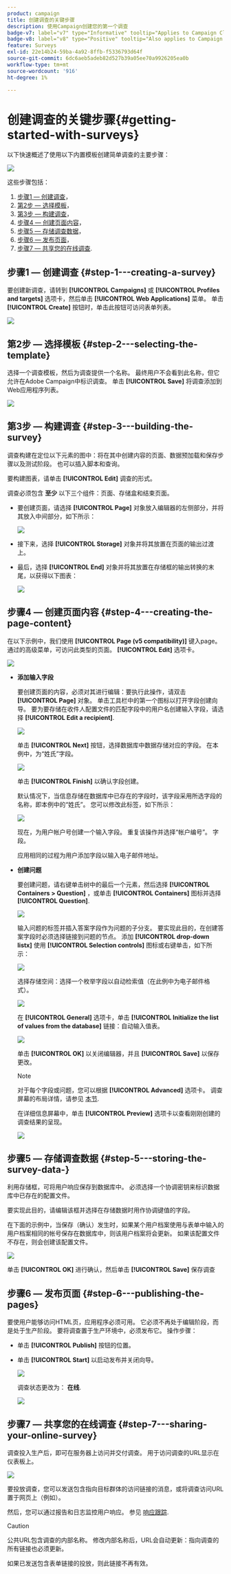 ```yaml
---
product: campaign
title: 创建调查的关键步骤
description: 使用Campaign创建您的第一个调查
badge-v7: label="v7" type="Informative" tooltip="Applies to Campaign Classic v7"
badge-v8: label="v8" type="Positive" tooltip="Also applies to Campaign v8"
feature: Surveys
exl-id: 22e14b24-59ba-4a92-8ffb-f5336793d64f
source-git-commit: 6dc6aeb5adeb82d527b39a05ee70a9926205ea0b
workflow-type: tm+mt
source-wordcount: '916'
ht-degree: 1%

---
```


# 创建调查的关键步骤{#getting-started-with-surveys}



以下快速概述了使用以下内置模板创建简单调查的主要步骤：

![](assets/s_ncs_admin_survey_result.png)

这些步骤包括：

1. [步骤1 — 创建调查](#step-1---creating-a-survey)，
1. [第2步 — 选择模板](#step-2---selecting-the-template)，
1. [第3步 — 构建调查](#step-3---building-the-survey)，
1. [步骤4 — 创建页面内容](#step-4---creating-the-page-content)，
1. [步骤5 — 存储调查数据](#step-5---storing-the-survey-data-)，
1. [步骤6 — 发布页面](#step-6---publishing-the-pages)，
1. [步骤7 — 共享您的在线调查](#step-7---sharing-your-online-survey).

## 步骤1 — 创建调查 {#step-1---creating-a-survey}

要创建新调查，请转到 **[!UICONTROL Campaigns]** 或 **[!UICONTROL Profiles and targets]** 选项卡，然后单击 **[!UICONTROL Web Applications]** 菜单。 单击 **[!UICONTROL Create]** 按钮时，单击此按钮可访问表单列表。

![](assets/s_ncs_admin_survey_create.png)

## 第2步 — 选择模板 {#step-2---selecting-the-template}

选择一个调查模板，然后为调查提供一个名称。 最终用户不会看到此名称，但它允许在Adobe Campaign中标识调查。 单击 **[!UICONTROL Save]** 将调查添加到Web应用程序列表。

![](assets/s_ncs_admin_survey_wz_00.png)

## 第3步 — 构建调查 {#step-3---building-the-survey}

调查构建在定位以下元素的图中：将在其中创建内容的页面、数据预加载和保存步骤以及测试阶段。 也可以插入脚本和查询。

要构建图表，请单击 **[!UICONTROL Edit]** 调查的形式。

调查必须包含 **至少** 以下三个组件：页面、存储盒和结束页面。

* 要创建页面，请选择 **[!UICONTROL Page]** 对象放入编辑器的左侧部分，并将其放入中间部分，如下所示：

   ![](assets/s_ncs_admin_survey_new_page.png)

* 接下来，选择 **[!UICONTROL Storage]** 对象并将其放置在页面的输出过渡上。
* 最后，选择 **[!UICONTROL End]** 对象并将其放置在存储框的输出转换的末尾，以获得以下图表：

   ![](assets/s_ncs_admin_survey_end.png)

## 步骤4 — 创建页面内容 {#step-4---creating-the-page-content}

在以下示例中，我们使用 **[!UICONTROL Page (v5 compatibility)]** 键入page。 通过的高级菜单，可访问此类型的页面。 **[!UICONTROL Edit]** 选项卡。

![](assets/s_ncs_admin_survey_pagev5.png)

* **添加输入字段**

   要创建页面的内容，必须对其进行编辑：要执行此操作，请双击 **[!UICONTROL Page]** 对象。 单击工具栏中的第一个图标以打开字段创建向导。 要为要存储在收件人配置文件的匹配字段中的用户名创建输入字段，请选择 **[!UICONTROL Edit a recipient]**.

   ![](assets/s_ncs_admin_survey_add_field_menu.png)

   单击 **[!UICONTROL Next]** 按钮，选择数据库中数据存储对应的字段。 在本例中，为“姓氏”字段。

   ![](assets/s_ncs_admin_survey_choose_field.png)

   单击 **[!UICONTROL Finish]** 以确认字段创建。

   默认情况下，当信息存储在数据库中已存在的字段时，该字段采用所选字段的名称，即本例中的“姓氏”。 您可以修改此标签，如下所示：

   ![](assets/s_ncs_admin_survey_change_label.png)

   现在，为用户帐户号创建一个输入字段。 重复该操作并选择“帐户编号”。 字段。

   应用相同的过程为用户添加字段以输入电子邮件地址。

* **创建问题**

   要创建问题，请右键单击树中的最后一个元素，然后选择 **[!UICONTROL Containers > Question]** ，或单击 **[!UICONTROL Containers]** 图标并选择 **[!UICONTROL Question]**.

   ![](assets/s_ncs_admin_survey_add_qu.png)

   输入问题的标签并插入答案字段作为问题的子分支。 要实现此目的，在创建答案字段时必须选择链接到问题的节点。 添加 **[!UICONTROL drop-down listx]** 使用 **[!UICONTROL Selection controls]** 图标或右键单击，如下所示：

   ![](assets/s_ncs_admin_survey_add_list.png)

   选择存储空间：选择一个枚举字段以自动检索值（在此例中为电子邮件格式）。

   ![](assets/s_ncs_admin_survey_add_itz_list.png)

   在 **[!UICONTROL General]** 选项卡，单击 **[!UICONTROL Initialize the list of values from the database]** 链接：自动输入值表。

   ![](assets/s_ncs_admin_survey_add_value.png)

   单击 **[!UICONTROL OK]** 以关闭编辑器，并且 **[!UICONTROL Save]** 以保存更改。

   >[!NOTE]
   >
   >对于每个字段或问题，您可以根据 **[!UICONTROL Advanced]** 选项卡。 调查屏幕的布局详情，请参见 [本节](../../web/using/about-web-forms.md).

   在详细信息屏幕中，单击 **[!UICONTROL Preview]** 选项卡以查看刚刚创建的调查结果的呈现。

   ![](assets/s_ncs_admin_survey_preview.png)

## 步骤5 — 存储调查数据 {#step-5---storing-the-survey-data-}

利用存储框，可将用户响应保存到数据库中。 必须选择一个协调密钥来标识数据库中已存在的配置文件。

要实现此目的，请编辑该框并选择在存储数据时用作协调键值的字段。

在下面的示例中，当保存（确认）发生时，如果某个用户档案使用与表单中输入的用户档案相同的帐号保存在数据库中，则该用户档案将会更新。 如果该配置文件不存在，则会创建该配置文件。

![](assets/s_ncs_admin_survey_save_edit.png)

单击 **[!UICONTROL OK]** 进行确认，然后单击 **[!UICONTROL Save]** 保存调查

## 步骤6 — 发布页面 {#step-6---publishing-the-pages}

要使用户能够访问HTML页，应用程序必须可用。 它必须不再处于编辑阶段，而是处于生产阶段。 要将调查置于生产环境中，必须发布它。 操作步骤：

* 单击 **[!UICONTROL Publish]** 按钮的位置。
* 单击 **[!UICONTROL Start]** 以启动发布并关闭向导。

   ![](assets/s_ncs_admin_survey_start_publ.png)

   调查状态更改为： **在线**.

   ![](assets/survey_published.png)

## 步骤7 — 共享您的在线调查 {#step-7---sharing-your-online-survey}

调查投入生产后，即可在服务器上访问并交付调查。 用于访问调查的URL显示在仪表板上。

![](assets/survey_url_from_dashboard.png)

要投放调查，您可以发送包含指向目标群体的访问链接的消息，或将调查访问URL置于网页上（例如）。

然后，您可以通过报告和日志监控用户响应。 参见 [响应跟踪](../../surveys/using/publish--track-and-use-collected-data.md#response-tracking).

>[!CAUTION]
>
>公共URL包含调查的内部名称。 修改内部名称后，URL会自动更新：指向调查的所有链接也必须更新。
>
>如果已发送包含表单链接的投放，则此链接不再有效。
